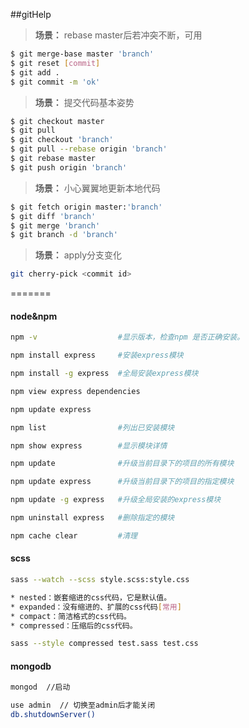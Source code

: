 
##gitHelp

>**场景：** rebase master后若冲突不断，可用

```bash
$ git merge-base master 'branch'
$ git reset [commit]
$ git add .
$ git commit -m 'ok'
```


>**场景：** 提交代码基本姿势

```bash
$ git checkout master 
$ git pull
$ git checkout 'branch'
$ git pull --rebase origin 'branch'
$ git rebase master
$ git push origin 'branch'
```


>**场景：** 小心翼翼地更新本地代码

```bash
$ git fetch origin master:'branch'
$ git diff 'branch'
$ git merge 'branch'
$ git branch -d 'branch'
```

>**场景：** apply分支变化

```bash
git cherry-pick <commit id>
```

=======


#### node&npm

```bash
npm -v                  #显示版本，检查npm 是否正确安装。

npm install express     #安装express模块

npm install -g express  #全局安装express模块

npm view express dependencies

npm update express

npm list                #列出已安装模块

npm show express        #显示模块详情

npm update              #升级当前目录下的项目的所有模块

npm update express      #升级当前目录下的项目的指定模块

npm update -g express   #升级全局安装的express模块

npm uninstall express   #删除指定的模块

npm cache clear         #清理
```

#### scss

```bash
sass --watch --scss style.scss:style.css

* nested：嵌套缩进的css代码，它是默认值。
* expanded：没有缩进的、扩展的css代码[常用]
* compact：简洁格式的css代码。
* compressed：压缩后的css代码。

sass --style compressed test.sass test.css
```


#### mongodb

```bash
mongod  //启动

use admin  // 切换至admin后才能关闭
db.shutdownServer() 
```
